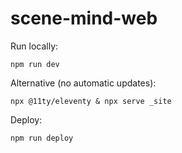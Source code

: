 # scene-mind-web

Run locally:

```shell
npm run dev
```

Alternative (no automatic updates):

```shell
npx @11ty/eleventy & npx serve _site
```

Deploy:

```shell
npm run deploy
```
